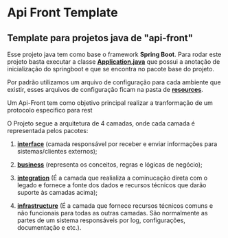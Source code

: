 # Api Front Template
## Template para projetos java de "api-front"

Esse projeto java tem como base o framework **Spring Boot**. Para rodar este projeto basta executar a classe [**Application.java**](https://github.com/Sensedia/api-front-template/blob/master/src/main/java/com/sensedia/apifront/projectname/Application.java) que possui a anotação de inicialização do springboot e que se encontra no pacote base do projeto.

Por padrão utilizamos um arquivo de configuração para cada ambiente que existir, esses arquivos de configuração ficam na pasta de 
[**resources**](https://github.com/Sensedia/api-front-template/tree/master/src/main/resources).


Um Api-Front tem como objetivo principal realizar a tranformação de um protocolo especifico para rest

O Projeto segue a arquitetura de 4 camadas, onde cada camada é representada pelos pacotes:

1. [**interface**](https://github.com/Sensedia/api-front-template/tree/master/src/main/java/com/sensedia/apifront/projectname/interfaces) (camada responsável por receber e enviar informações para sistemas/clientes externos);

2. [**business**](https://github.com/Sensedia/api-front-template/tree/master/src/main/java/com/sensedia/apifront/projectname/business) (representa os conceitos, regras e lógicas de negócio);

3. [**integration**](https://github.com/Sensedia/api-front-template/tree/master/src/main/java/com/sensedia/apifront/projectname/integration) (É a camada que realializa a cominucação direta com o legado e fornece a fonte dos dados e recursos técnicos que darão suporte às camadas acima);

4. [**infrastructure**](https://github.com/Sensedia/api-front-template/tree/master/src/main/java/com/sensedia/apifront/projectname/infrastructure) (É a camada que fornece recursos técnicos comuns e não funcionais para todas as outras camadas. São normalmente as partes de um sistema responsáveis por log, configurações, documentação e etc.).

